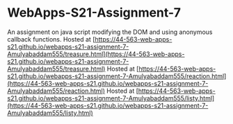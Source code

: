 # WebApps-S21-Assignment-7
An assignment on java script modifying the DOM and using anonymous callback functions.
Hosted at [https://44-563-web-apps-s21.github.io/webapps-s21-assignment-7-Amulyabaddam555/treasure.html](https://44-563-web-apps-s21.github.io/webapps-s21-assignment-7-Amulyabaddam555/treasure.html)
Hosted at [https://44-563-web-apps-s21.github.io/webapps-s21-assignment-7-Amulyabaddam555/reaction.html](https://44-563-web-apps-s21.github.io/webapps-s21-assignment-7-Amulyabaddam555/reaction.html)
Hosted at [https://44-563-web-apps-s21.github.io/webapps-s21-assignment-7-Amulyabaddam555/listy.html](https://44-563-web-apps-s21.github.io/webapps-s21-assignment-7-Amulyabaddam555/listy.html)
